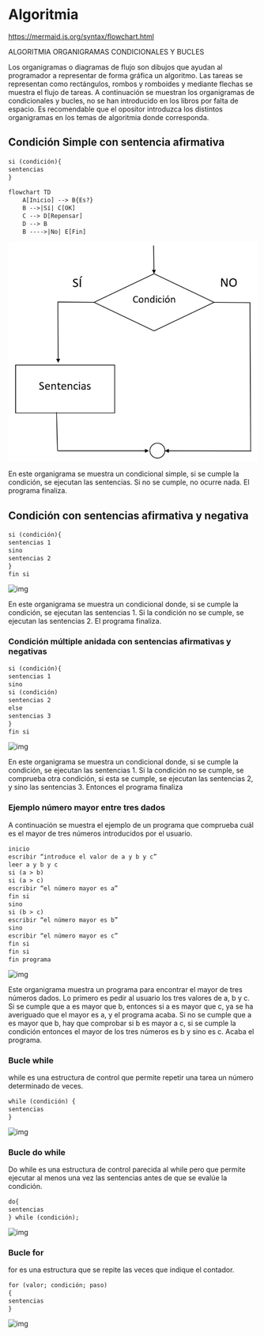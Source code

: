 # Algoritmia

https://mermaid.js.org/syntax/flowchart.html

ALGORITMIA
ORGANIGRAMAS CONDICIONALES Y BUCLES

Los organigramas o diagramas de flujo son dibujos que ayudan al
programador a representar de forma gráfica un algoritmo. Las tareas se representan
como rectángulos, rombos y romboides y mediante flechas se muestra el flujo de
tareas.
A continuación se muestran los organigramas de condicionales y bucles, no
se han introducido en los libros por falta de espacio. Es recomendable que el opositor
introduzca los distintos organigramas en los temas de algoritmia donde corresponda.

## Condición Simple con sentencia afirmativa

``` 
si (condición){
sentencias
}
```

```mermaid
flowchart TD
    A[Inicio] --> B{Es?}
    B -->|Sí| C[OK]
    C --> D[Repensar]
    D --> B
    B ---->|No| E[Fin]
 ```

![img](https://github.com/theintrokey/theintrokey/blob/main/diagramas-de-flujo/dia_01.png)


En este organigrama se muestra un condicional simple, si se cumple la
condición, se ejecutan las sentencias. Si no se cumple, no ocurre nada. El programa
finaliza.


## Condición con sentencias afirmativa y negativa

```
si (condición){
sentencias 1
sino
sentencias 2
}
fin si
```
![img](https://github.com/theintrokey/)


En este organigrama se muestra un condicional donde, si se cumple la
condición, se ejecutan las sentencias 1. Si la condición no se cumple, se ejecutan las
sentencias 2. El programa finaliza.


### Condición múltiple anidada con sentencias afirmativas y negativas

```
si (condición){
sentencias 1
sino
si (condición)
sentencias 2
else
sentencias 3
}
fin si
```

![img](https://github.com/theintrokey/)

En este organigrama se muestra un condicional donde, si se cumple la
condición, se ejecutan las sentencias 1. Si la condición no se cumple, se comprueba
otra condición, si esta se cumple, se ejecutan las sentencias 2, y sino las sentencias
3. Entonces el programa finaliza


### Ejemplo número mayor entre tres dados
A continuación se muestra el ejemplo de un programa que comprueba cuál
es el mayor de tres números introducidos por el usuario.

```
inicio
escribir “introduce el valor de a y b y c”
leer a y b y c
si (a > b)
si (a > c)
escribir “el número mayor es a”
fin si
sino
si (b > c)
escribir “el número mayor es b”
sino
escribir “el número mayor es c”
fin si
fin si
fin programa
```

![img](https://github.com/theintrokey/)


Este organigrama muestra un programa para encontrar el mayor de tres
números dados. Lo primero es pedir al usuario los tres valores de a, b y c. Si se
cumple que a es mayor que b, entonces si a es mayor que c, ya se ha averiguado que
el mayor es a, y el programa acaba. Si no se cumple que a es mayor que b, hay que
comprobar si b es mayor a c, si se cumple la condición entonces el mayor de los tres
números es b y sino es c. Acaba el programa.


### Bucle while
while es una estructura de control que permite repetir una tarea un número
determinado de veces.

```
while (condición) {
sentencias
}
```

![img](https://github.com/theintrokey/)

### Bucle do while
Do while es una estructura de control parecida al while pero que permite
ejecutar al menos una vez las sentencias antes de que se evalúe la condición.

```
do{
sentencias
} while (condición);
```

![img](https://github.com/theintrokey/)


### Bucle for
for es una estructura que se repite las veces que indique el contador.

```
for (valor; condición; paso)
{
sentencias
}
```

![img](https://github.com/theintrokey/)




